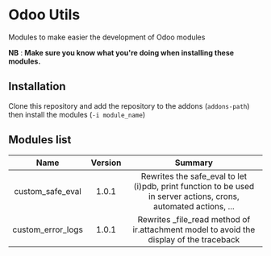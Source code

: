 # Odoo Utils

Modules to make easier the development of Odoo modules

**NB** : **Make sure you know what you're doing when installing these modules.**

## Installation

Clone this repository and add the repository to the addons (`addons-path`) then install the modules (`-i module_name`)

## Modules list

|Name                |Version|Summary                                                                                                            |
|:------------------:|:-----:|:-----------------------------------------------------------------------------------------------------------------:|
|custom_safe_eval    |1.0.1  |Rewrites the safe_eval to let (i)pdb, print function to be used in server actions, crons, automated actions, ...   |
|custom_error_logs   |1.0.1  |Rewrites _file_read method of ir.attachment model to avoid the display of the traceback                            |
